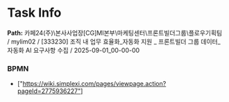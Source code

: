 # Task Info

**Path:** 카페24(주)\본사사업장\[CG]MI본부\마케팅센터\프론트빌더그룹\플로우기획팀 / mylim02 / [333230] 조직 내 업무 효율화_자동화 지원 _ 프론트빌더 그룹 데이터_자동화 AI 요구사항 수집 / 2025-09-01_00-00-00

### BPMN
- ["https://wiki.simplexi.com/pages/viewpage.action?pageId=2775936227"]

